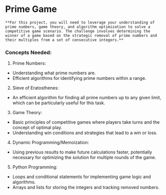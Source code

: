 # Prime Game 

```
**For this project, you will need to leverage your understanding of prime numbers, game theory, and algorithm optimization to solve a competitive game scenario. The challenge involves determining the winner of a game based on the strategic removal of prime numbers and their multiples from a set of consecutive integers.**
```
### Concepts Needed:
1. Prime Numbers:
  - Understanding what prime numbers are.
  - Efficient algorithms for identifying prime numbers within a range.
2. Sieve of Eratosthenes:
  - An efficient algorithm for finding all prime numbers up to any given limit, which can be particularly useful for this task.
3. Game Theory:
  - Basic principles of competitive games where players take turns and the concept of optimal play.
  - Understanding win conditions and strategies that lead to a win or loss.
4. Dynamic Programming/Memoization:
  - Using previous results to make future calculations faster, potentially necessary for optimizing the solution for multiple rounds of the game.
5. Python Programming:
  - Loops and conditional statements for implementing game logic and algorithms.
  - Arrays and lists for storing the integers and tracking removed numbers.


